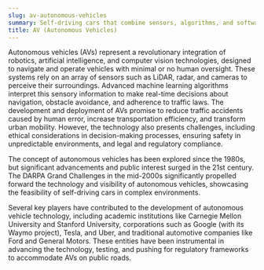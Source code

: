 ```yaml
---
slug: av-autonomous-vehicles
summary: Self-driving cars that combine sensors, algorithms, and software to navigate and drive without human intervention.
title: AV (Autonomous Vehicles)
---
```


Autonomous vehicles (AVs) represent a revolutionary integration of robotics, artificial intelligence, and computer vision technologies, designed to navigate and operate vehicles with minimal or no human oversight. These systems rely on an array of sensors such as LiDAR, radar, and cameras to perceive their surroundings. Advanced machine learning algorithms interpret this sensory information to make real-time decisions about navigation, obstacle avoidance, and adherence to traffic laws. The development and deployment of AVs promise to reduce traffic accidents caused by human error, increase transportation efficiency, and transform urban mobility. However, the technology also presents challenges, including ethical considerations in decision-making processes, ensuring safety in unpredictable environments, and legal and regulatory compliance.

The concept of autonomous vehicles has been explored since the 1980s, but significant advancements and public interest surged in the 21st century. The DARPA Grand Challenges in the mid-2000s significantly propelled forward the technology and visibility of autonomous vehicles, showcasing the feasibility of self-driving cars in complex environments.

Several key players have contributed to the development of autonomous vehicle technology, including academic institutions like Carnegie Mellon University and Stanford University, corporations such as Google (with its Waymo project), Tesla, and Uber, and traditional automotive companies like Ford and General Motors. These entities have been instrumental in advancing the technology, testing, and pushing for regulatory frameworks to accommodate AVs on public roads.